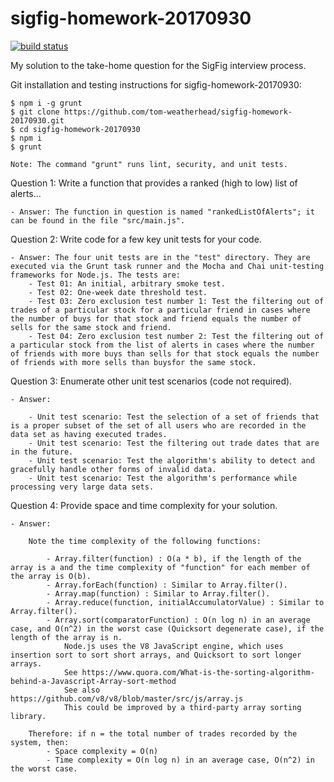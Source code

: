 # sigfig-homework-20170930

[![build status](https://secure.travis-ci.org/tom-weatherhead/sigfig-homework-20170930.svg)](http://travis-ci.org/tom-weatherhead/sigfig-homework-20170930)

My solution to the take-home question for the SigFig interview process.

Git installation and testing instructions for sigfig-homework-20170930:

	$ npm i -g grunt
	$ git clone https://github.com/tom-weatherhead/sigfig-homework-20170930.git
	$ cd sigfig-homework-20170930
	$ npm i
	$ grunt

	Note: The command "grunt" runs lint, security, and unit tests.

Question 1: Write a function that provides a ranked (high to low) list of alerts...

	- Answer: The function in question is named "rankedListOfAlerts"; it can be found in the file "src/main.js".

Question 2: Write code for a few key unit tests for your code.

	- Answer: The four unit tests are in the "test" directory. They are executed via the Grunt task runner and the Mocha and Chai unit-testing frameworks for Node.js. The tests are:
		- Test 01: An initial, arbitrary smoke test.
		- Test 02: One-week date threshold test.
		- Test 03: Zero exclusion test number 1: Test the filtering out of trades of a particular stock for a particular friend in cases where the number of buys for that stock and friend equals the number of sells for the same stock and friend.
		- Test 04: Zero exclusion test number 2: Test the filtering out of a particular stock from the list of alerts in cases where the number of friends with more buys than sells for that stock equals the number of friends with more sells than buysfor the same stock.

Question 3: Enumerate other unit test scenarios (code not required).

	- Answer:
	
		- Unit test scenario: Test the selection of a set of friends that is a proper subset of the set of all users who are recorded in the data set as having executed trades.
		- Unit test scenario: Test the filtering out trade dates that are in the future.
		- Unit test scenario: Test the algorithm's ability to detect and gracefully handle other forms of invalid data.
		- Unit test scenario: Test the algorithm's performance while processing very large data sets.

Question 4: Provide space and time complexity for your solution.

	- Answer:
		
		Note the time complexity of the following functions:
		
			- Array.filter(function) : O(a * b), if the length of the array is a and the time complexity of "function" for each member of the array is O(b).
			- Array.forEach(function) : Similar to Array.filter().
			- Array.map(function) : Similar to Array.filter().
			- Array.reduce(function, initialAccumulatorValue) : Similar to Array.filter().
			- Array.sort(comparatorFunction) : O(n log n) in an average case, and O(n^2) in the worst case (Quicksort degenerate case), if the length of the array is n.
				Node.js uses the V8 JavaScript engine, which uses insertion sort to sort short arrays, and Quicksort to sort longer arrays.
				See https://www.quora.com/What-is-the-sorting-algorithm-behind-a-Javascript-Array-sort-method
				See also https://github.com/v8/v8/blob/master/src/js/array.js
				This could be improved by a third-party array sorting library.

		Therefore: if n = the total number of trades recorded by the system, then:
			- Space complexity = O(n)
			- Time complexity = O(n log n) in an average case, O(n^2) in the worst case.

